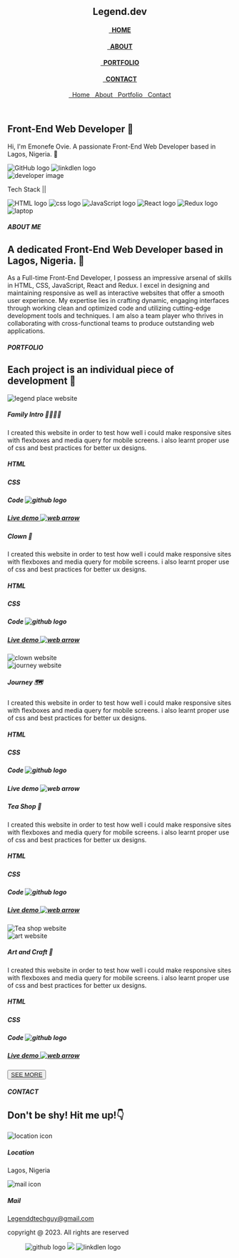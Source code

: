 
<html lang="en">
    <head>
        <title>LEGEND'S PLACE</title>
        <meta charset="UTF-8">
        <link href="./legend-place.css" rel="stylesheet">
        <meta name="viewport" content="width=device-width,initial-scale=1">
        <link rel="preconnect" href="https://fonts.googleapis.com">
        <link rel="preconnect" href="https://fonts.gstatic.com" crossorigin>
        <link href="https://fonts.googleapis.com/css2?family=Great+Vibes&display=swap" 
        rel="stylesheet">
        <link rel="preconnect" href="https://fonts.googleapis.com">
        <link rel="preconnect" href="https://fonts.gstatic.com" crossorigin>
        <link href="https://fonts.googleapis.com/css2?family=Tilt+Prism&display=swap"
        rel="stylesheet">
        <link rel="preconnect" href="https://fonts.googleapis.com">
        <link rel="preconnect" href="h  ttps://fonts.gstatic.com" crossorigin>
        <link href="https://fonts.googleapis.com/css2?family=Shantell+Sans:
        wght@300&display=swap" rel="stylesheet">
        <link rel="stylesheet" href="https://cdnjs.cloudflare.com/ajax/libs/font-awesome/4.7.0/css/font-awesome.min.css">
        <script src="./legend-dev.js" defer></script>
    </head>
    <body>
      <div class="body">
        <header>
                <h2>Legend.dev</h2>
                <nav class="header">
                    <h4><a href="#">
                        <i class="fa fa-home"></i>&nbsp; HOME
                    </a></h4>
                    <h4><a href="#about">
                        <i class="fa fa-user"></i>&nbsp; ABOUT
                    </a></h4>
                    <h4><a href="#portfolio">
                        <i class="fa fa-briefcase"></i>&nbsp; PORTFOLIO
                    </a></h4>
                    <h4><a href="#contact">
                        <i class="fa fa-address-book"></i>&nbsp; CONTACT
                    </a></h4>
                </nav>
                <div class="sidebar">
                    <div class="toggle-btn">
                        <span></span>
                        <span></span>
                        <span></span>
                    </div>
                    <div class="links">
                        <a href="#">
                            <i class="fa fa-home"></i>&nbsp; Home
                        </a>
                        <a href="#about">
                            <i class="fa fa-user"></i>&nbsp; About
                        </a>
                        <a href="#portfolio">
                            <i class="fa fa-briefcase"></i>&nbsp; Portfolio
                        </a>
                        <a href="#contact">
                            <i class="fa fa-address-book"></i>&nbsp; Contact
                        </a>
                    </div>
                </div>
        </header>
        <main>
            <div class="full-body">
                <div class="first-body">
                    <section class="first-div">
                        <h1>Front-End Web Developer 👋</h1>
                        <p>Hi, I'm Emonefe Ovie. A passionate Front-End Web Developer
                        based in Lagos, Nigeria. 📍 
                        </p>
                        <div class="png">
                        <img src="./download.png" alt="GitHub logo">
                        <img src="./lkd-1.png" alt="linkdlen logo">
                        </div>
                    </section>
                    <section class="second-div">
                        <img src="./ovie-2.jpg" alt="developer image">
                    </section>
                </div>
                <div class="second-body box">
                    <p>Tech Stack ||</p>
                    <img src="./html-2-logo.png" alt="HTML logo">
                    <img src="./css-2-logo.png" alt="css logo">
                    <img src="./js-logo.png" alt="JavaScript logo">
                    <img src="./react-logo.png" alt="React logo">
                    <img src="./redux-logo.png" alt="Redux logo">
                </div>
                <div class="third-body">
                    <section class="image-div">
                        <img src="./web-dev.jpeg" alt="laptop">
                    </section>
                    <section class="about-div" id="about">
                        <h5 class="boxR">ABOUT ME</h5>
                        <h2>A dedicated Front-End Web Developer based in Lagos,
                             Nigeria. 📍 </h2>
                        <p>As a Full-time Front-End Developer, I possess an
                            impressive arsenal of skills in HTML, CSS, JavaScript,
                            React and Redux. I excel in designing and maintaining
                            responsive as well as interactive websites that offer a
                            smooth user experience. My expertise lies in crafting
                            dynamic, engaging interfaces through working clean
                            and optimized code and utilizing cutting-edge
                            development tools and techniques. I am also a team player
                            who thrives in collaborating with cross-functional teams
                             to produce outstanding web applications.
                        </p>
                    </section>
                </div>
                <div class="fourth-body">
                    <section class="header-div">
                        <h5 class="box" id="portfolio">PORTFOLIO</h5>
                        <h2>Each project is an individual piece of development 🧩 </h2>
                    </section>
                    <section class="project-div">
                        <div class="first-project">
                            <div class="first-project-image box">
                                <img src="./legend-place-ss.png" alt="legend place website">
                            </div>
                            <div class="about-project boxR">
                                <h5>Family Intro 👨‍👨‍👧‍👦 </h5>
                                <p>I created this website in order to test how well
                                    i could make responsive sites with flexboxes and
                                    media query for mobile screens. i also learnt
                                    proper use of css and best practices for better ux designs.
                                </p>
                                <div class="inner-about">
                                    <h5>HTML</h5>
                                    <h5>CSS</h5>
                                </div>
                                <div class="inner-about-2">
                                    <h5>Code <img src="./github-logo.jpg" alt="github logo"></h5>
                                    <a href="./legend-created-company-project/legend-created-company-project.html">
                                    <h5>Live demo <img src="./we-arrow-logo.jpg" alt="web arrow"></h5></a>
                                </div>
                            </div>
                        </div>
                        <div class="first-project">
                            <div class="about-project box">
                                <h5>Clown 🤡  </h5>
                                <p>I created this website in order to test how well
                                    i could make responsive sites with flexboxes and
                                    media query for mobile screens. i also learnt
                                    proper use of css and best practices for better ux designs.
                                </p>
                                <div class="inner-about">
                                    <h5>HTML</h5>
                                    <h5>CSS</h5>
                                </div>
                                <div class="inner-about-2">
                                    <h5>Code <img src="./github-logo.jpg" alt="github logo"></h5>
                                    <a href="./clowns-project/clowns.html">
                                    <h5>Live demo <img src="./we-arrow-logo.jpg" alt="web arrow"></h5></a>
                                </div>
                            </div>
                            <div class="first-project-image boxR">
                                <img src="./clown-web-ss.png" alt="clown website">
                            </div>
                        </div>
                        <div class="first-project">
                            <div class="first-project-image box">
                                <img src="./journey-world-ss.png" alt="journey website">
                            </div>
                            <div class="about-project boxR">
                                <h5>Journey 🗺 </h5>
                                <p>I created this website in order to test how well
                                    i could make responsive sites with flexboxes and
                                    media query for mobile screens. i also learnt
                                    proper use of css and best practices for better ux designs.
                                </p>
                                <div class="inner-about">
                                    <h5>HTML</h5>
                                    <h5>CSS</h5>
                                </div>
                                <div class="inner-about-2">
                                    <h5>Code <img src="./github-logo.jpg" alt="github logo"></h5>
                                    <h5>Live demo <img src="./we-arrow-logo.jpg" alt="web arrow"></h5>
                                </div>
                            </div>
                        </div>
                        <div class="first-project">
                            <div class="about-project box">
                                <h5>Tea Shop 🍵 </h5>
                                <p>I created this website in order to test how well
                                    i could make responsive sites with flexboxes and
                                    media query for mobile screens. i also learnt
                                    proper use of css and best practices for better ux designs.
                                </p>
                                <div class="inner-about">
                                    <h5>HTML</h5>
                                    <h5>CSS</h5>
                                </div>
                                <div class="inner-about-2">
                                    <h5>Code <img src="./github-logo.jpg" alt="github logo"></h5>
                                    <a href="./tea shop project/tea-shop-project.html">
                                    <h5>Live demo <img src="./we-arrow-logo.jpg" alt="web arrow"></h5></a>
                                </div>
                            </div>
                            <div class="first-project-image boxR">
                                <img src="./tea-shop-ss.png" alt="Tea shop website">
                            </div>
                        </div>
                        <div class="first-project">
                            <div class="first-project-image box">
                                <img src="./art-craft-ss.png" alt="art website">
                            </div>
                            <div class="about-project boxR">
                                <h5>Art and Craft 🎨 </h5>
                                <p>I created this website in order to test how well
                                    i could make responsive sites with flexboxes and
                                    media query for mobile screens. i also learnt
                                    proper use of css and best practices for better ux designs.
                                </p>
                                <div class="inner-about">
                                    <h5>HTML</h5>
                                    <h5>CSS</h5>
                                </div>
                                <div class="inner-about-2">
                                    <h5>Code <img src="./github-logo.jpg" alt="github logo"></h5>
                                    <a href="./codecademy free project/craft.html">
                                    <h5>Live demo <img src="./we-arrow-logo.jpg" alt="web arrow"></h5></a>
                                </div>
                            </div>
                        </div>
                    </section>
                    <div class="see-more boxR">
                        <button><a href="./project.html">SEE MORE</a></button>
                    </div>
                </div>
                <div class="fifth-body">
                    <section class="header-div" id="contact">
                        <h5 class="box">CONTACT</h5>
                        <h2>Don't be shy! Hit me up!👇 </h2>
                    </section>
                    <section class="info">
                        <div class="location">
                            <div class="info-image">
                                <img src="./location-icon.png" alt="location icon">
                            </div>
                            <div class="info-details">
                                <h5>Location</h5>
                                <p>Lagos, Nigeria</p>
                            </div>
                        </div>
                        <div class="mail">
                            <div class="info-image">
                                <img src="./mail-icon-3.jpg" alt="mail icon">
                            </div>
                            <div class="info-details">
                                <h5>Mail</h5>
                                <p><a href="malito:legenddtechguy@gmail.com">
                                Legenddtechguy@gmail.com</a></p>
                            </div>
                        </div>
                    </section>
                </div>
            </div>
            <div class="push"></div>
        </main>
        <footer>
            <section class="foot">
                <div class="details">
                    <p>copyright @ 2023. All rights are reserved</p>
                </div>
                <div class="foot-image">
                    <figure>
                        <img class="first" src="./git-dark-1.png" alt="github logo">
                    <!-- </figure>
                    <figure > -->
                        <img src="./dark.jpg">
                        <img class="second" src="./dark-lk-logo.png" alt="linkdlen logo">
                    </figure>
                </div>
            </section>
        </footer>
            <!-- <script src="./legend-dev.js"></script> -->
            <div class="push">
                <span>
                    <br>
                    <br>
                    <br>
                    <br>
                    <br>
                    <br>
                    <br>
                    <br>
                    <br>
                    <br>
                    <br>
                </span>
            </div>
      </div>
        </body>
</html>

